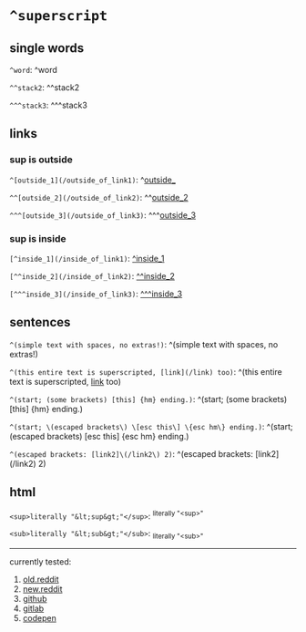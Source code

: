 # `^superscript`


## single words

`^word`: ^word

`^^stack2`: ^^stack2

`^^^stack3`: ^^^stack3



## links

### sup is outside

`^[outside_1](/outside_of_link1)`: ^[outside_](/outside_of_link1)

`^^[outside_2](/outside_of_link2)`: ^^[outside_2](/outside_of_link2)

`^^^[outside_3](/outside_of_link3)`: ^^^[outside_3](/outside_of_link3)


### sup is inside

`[^inside_1](/inside_of_link1)`: [^inside_1](/inside_of_link1)

`[^^inside_2](/inside_of_link2)`: [^^inside_2](/inside_of_link2)

`[^^^inside_3](/inside_of_link3)`: [^^^inside_3](/inside_of_link3)



## sentences

`^(simple text with spaces, no extras!)`: ^(simple text with spaces, no extras!)

`^(this entire text is superscripted, [link](/link) too)`: ^(this entire text is superscripted, [link](/link) too)

`^(start; (some brackets) [this] {hm} ending.)`: ^(start; (some brackets) [this] {hm} ending.)

`^(start; \(escaped brackets\) \[esc this\] \{esc hm\} ending.)`: ^(start; \(escaped brackets\) \[esc this\] \{esc hm\} ending.)

`^(escaped brackets: [link2]\(/link2\) 2)`: ^(escaped brackets: [link2]\(/link2\) 2)



## html

`<sup>literally "&lt;sup&gt;"</sup>`: <sup>literally "&lt;sup&gt;"</sup>

`<sub>literally "&lt;sub&gt;"</sub>`: <sub>literally "&lt;sub&gt;"</sub>


----

currently tested:

1. [old.reddit]()
2. [new.reddit]()
3. [github]()
4. [gitlab]()
5. [codepen]()
